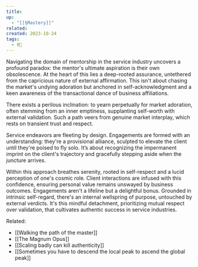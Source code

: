 ```yaml
---
title: 
up:
  - "[[§Mastery]]"
related: 
created: 2023-10-24
tags:
  - 0🌲
---
```

Navigating the domain of mentorship in the service industry uncovers a profound paradox: the mentor's ultimate aspiration is their own obsolescence. At the heart of this lies a deep-rooted assurance, untethered from the capricious nature of external affirmation. This isn't about chasing the market's undying adoration but anchored in self-acknowledgment and a keen awareness of the transactional dance of business affiliations.

There exists a perilous inclination: to yearn perpetually for market adoration, often stemming from an inner emptiness, supplanting self-worth with external validation. Such a path veers from genuine market interplay, which rests on transient trust and respect.

Service endeavors are fleeting by design. Engagements are formed with an understanding: they're a provisional alliance, sculpted to elevate the client until they're poised to fly solo. It’s about recognizing the impermanent imprint on the client's trajectory and gracefully stepping aside when the juncture arrives.

Within this approach breathes serenity, rooted in self-respect and a lucid perception of one's cosmic role. Client interactions are infused with this confidence, ensuring personal value remains unswayed by business outcomes. Engagements aren't a lifeline but a delightful bonus. Grounded in intrinsic self-regard, there's an internal wellspring of purpose, untouched by external verdicts. It's this mindful detachment, prioritizing mutual respect over validation, that cultivates authentic success in service industries.

Related:
- [[Walking the path of the master]]
- [[The Magnum Opus]]
- [[Scaling badly can kill authenticity]]
- [[Sometimes you have to descend the local peak to ascend the global peak]]